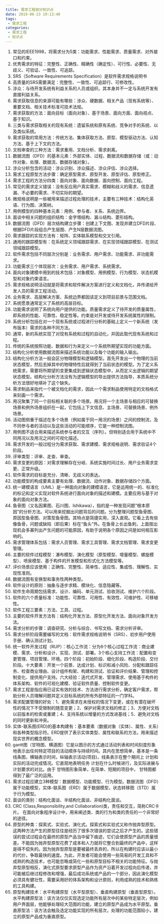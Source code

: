 ```yaml
---
title: 需求工程部分知识点
date: 2019-06-23 19:13:40
tags:
 - 需求工程
categories:
 - 需求工程
 - 知识点
---
```

 1. 常见的IEEE1998，将需求分为5类：功能需求、性能需求、质量需求、对外接口和约束。
 2. 优秀需求的特征：完整性、正确性、精确性（确定性）、可行性、必要性、无歧义、可验证、一致性、可追踪。
 3. SRS（Software Requirements Specification）是软件需求规格说明书
 4. 高质量的SRS需要满足：完整性、一致性、可追踪行、可修改性。
 5. 涉众：与待开发系统有利益关系的人员或组织。其本身并不一定与系统开发有直接利益关系。
 6. 需求获取信息的来源可能有哪些：涉众、硬数据、相关产品（现有系统等）、重要文档、相关技术标准可技术法规。
 7. 需求获取的方法：面向目标（面向对象）、基于场景、面向方面、面向视点、基于知识。
 8. 三类与需求获取相关的现有系统：遗留系统和原有系统、竞争对手的系统、以及类似系统。
 9. 需求获取的常用方法：传统方法、集体获取方法、原型、模型驱动方法、认知方法、基于上下文的方法。
 10. 文档审查的三种方法：需求重用、文档分析、需求剥离。
 11. 数据流图（DFD）的基本元素：外部实体、过程、数据流和数据存储（或：动作对象、处理、数据流、数据存储对象）。
 12. 涉众分析包含的活动：涉众识别、涉众描述、涉众评估、涉众选择。
 13. 需求工程原型方法步骤：确定原型需求、原型开发、原型评估、原型修正。
 14. 需求工程的方法分四类：面向对象、面向数据、面向控制、面向工程。
 15. 常见的需求定义错误：没有反应用户真实需求、模糊和歧义的需求、信息遗漏、不必要的需求、不切实际的期望。
 16. 微规格说明是一些被用来描述过程处理的技术，主要有三种技术：结构化英语、行为图、决策树。 
 17. 用例模型的四种基本元素：用例、参与者、关系、系统边界。
 18.  面谈中相关问题的组织结构：金字塔结构、漏斗结构、菱形结构。
 19. 数据流图（DFD）层次结构建立步骤：创建上下文图、发现并建立DFD片段、根据DFD片段组合产生层图、产生N层数据流图。
 20. 需求跟踪的实现方法有：矩阵、实体联系模型和交叉引用。
 21. 通用的跟踪模型有：在系统定义领域跟踪需求、在实现领域跟踪模型、在测试领域跟踪模型。
 22. 软件需求包括不同层次分别是：业务需求、用户需求、功能需求、非功能需求。
 23. 功能需求三个体现层次：业务需求、用户需求、系统需求。
 24. 面向对象建模中用到的技术包括：对象模型、用例模型、行为模型、状态机模型和对象约束语言。
 25. 需求规格说明活动就是将需求和软件解决方案进行定义和文档化，并传递给开发人员的需求工程活动。
 26. 业务需求、高层解决方案、系统边界都因该定义到项目前景与范围文档。
 27. 系统愿景通常定义了系统的高层目标。
 28. 功能需求说明了系统向用户提供的功能。质量需求定义了待开发的质量属性，即系统的性能、可靠性、稳定性等。约束是对开发或待开发系统属性的限制。
 29. 系统分析包括在对一个现有系统或过程进行分析的基础上定义一个新系统（发布版本）需求的各种不同方法。
 30. 通常，新的系统实现了对现有系统和过程的自动化，并因此取代现有系统和过程。
 31. 传统的系统按照功能、数据和行为来定义一个系统所期望实现的功能方面。
 32. 结构化分析使用数据流图来描述系统功能以及每个功能的输入输出。
 33. 结构化分析方法一般会区分物理模型和逻辑模型。首先开发出一个物理的当前状态模型，然后去掉其中的物理特性后就得到了当前状态的模型。为了定义系统需求，需要将所期望的变更集成到逻辑状态模型中，从而定义出逻辑的期望状态模型。结构化分析方法没有为逻辑模型的导出提供方法指导，本质系统分析方法很好地填补了这个缺失。
 34. 需求制品来指代一个被文档化的需求，因此一个需求制品使用特定的文档格式来刻画一个需求。
 35. 用况聚集了同一个目标相关联的多个场景。用况将一个主场景与相应的可替换场景和例外场景组织在一起，它包括上下文信息、主场景、可替换场景、例外场景。
 36. 活动图侧重于描述在多个场景（例如属于同一用况的场景）之间的控制流，及不同参与者的活动以及这些活动的可能顺序，它是一种控制流图。
 37. 用例图不适合用来描述系统参与者的交互（序列）。但特别适合用于系统中不同用况以及用况之间的可视化描述。
 38. 需求开发的一般过程分为需求获取、需求建模、需求规格说明、需求验证4个阶段。
 39. 评审类型：评审、走查、审查。
 40. 需求变更的原因：对需求理解存在分岐、系统实施时间过长、用户业务需求变更、正常升级。
 41. 软件需求的目标是充分、清晰、无歧义的表达。
 42. 功能模型的构成要素主要有处理、数据流、动作对象、数据存储四个方面。
 43. 统一建模语言（UML）是一种面向对象的建模语言，它是运用统一的、标准化的标记和定义实现对软件系统进行面向对象的描述和建模。主要应用与基于对象的面向对象方法。
 44. 鱼骨图（又名因果图、石川图、Ishikawa），指的是一种发现问题“根本原因”的分析方法。可以用来挖掘出问题背后的问题。分为整理问题型鱼骨图、原因型鱼骨图、对策型鱼骨图。其特点是简捷实用，深入直观。它看上去有些像鱼骨，问题或缺陷（即后果）标在“鱼头”外。在鱼骨上长出鱼刺，上面按出现机会多寡列出产生问题的可能原因，有助于说明各个原因之间是如何相互影响的。
 45. 需求管理体系包括：需求人员管理、需求工具管理、需求文档管理、需求变更管理。
 46. 主要的软件过程模型：瀑布模型、演化模型（原型模型、增量模型、螺旋模型）、喷泉模型、基于构件的开发模型和形式化方法模型等。
 47. 评价场景应该使用：正确性、完整性、简单性、适应性、集成性、理解性、实现性准则。
 48. 数据流图有变换型和事务性两种类型。
 49. 软件设计的原则：抽象与逐步求精、模块化、信息隐藏等。
 50. 软件生命周期包括需求、设计、编码、单元测试、验收测试、维护六个阶段。
 51. 软件的六个质量标准：功能性、可靠性、可用性、有效性、可维护性、可移植性。
 52. 软件工程三要素：方法、工具、过程。
 53. 主要的软件开发方法有：结构化开发方法、原型化开发方法、面向对象开发方法。
 54. 需求分析的步骤：调查研究、分析与综合、书写文档、需求分析评审。
 55. 需求分析阶段需要编写的文档：软件需求规格说明书（SRS）、初步用户使用手册、确认测试计划。
 56. 统一软件开发过程（RUP）：核心工作流：分为6个核心过程工作流：商业建模、需求、分析和设计、实现、测试、部署。3个核心支持工作流：配置和变更管理、项目管理、环境。四个阶段：初始阶段、细化阶段、构造阶段、交付阶段。十大要素：开发一个前景、达成计划、标识和减小风险、分配和跟踪任务、检查商业理由、设计组件构架、构建和测试、验证和评价结果、管理和控制变化、提供用户支持。六大经验：迭代式开发、管理需求、使用基于构件的体系架构、软件的可视化建模、验证软件质量、控制软件变更。
 57. 需求工程是指应用已证实有效的技术、方法进行需求分析，确定客户需求，帮助分析人员理解问题并定义目标系统的所有外部特征的一门学科。
 58. 需求配置管理的好处：1、避免需求在未授权的情况下变更，或在有潜在破坏性的情况下不受限制的随意变更；2、保护对需求文档的修正；3、方便对文档以前版本的检索或重建；4、支持系统以增量的方式改进基线；5、避免对文档的同时更新和冲突。
 59. 实体-联系图(ERD)的基本构建有：基本要素（数据对象（实体）、属性、关系）和各种类型指示符。ERD提供了表示实体类型、属性和联系的方法，用来描述现实世界的概念模型。
 60. gantt图（甘特图、横道图）它是以图示的方式通过活动列表和时间刻度形象地表示出任何特定项目的活动顺序与持续时间。其内在思想简单，基本是一条线条图，横轴表示时间，纵轴表示活动(项目)，线条表示在整个期间上 计划和实际的活动完成情况。它直观地表明任务 计划在什么时候进行，及实际进展与计划要求的对比。由于 甘特图形象简单，在简单、短期的项目中， 甘特图都得到了最广泛的运用。
 61. 需求过程应建立3种模型：数据模型、功能模型、行为模型。数据流图（DFD）属于功能模型，实体-联系图（ERD）属于数据模型，状态转移图（STD）属于行为模型。
 62. 面谈的类别：结构化面谈、半结构化面谈、非结构化面谈。
 63. CRC (Class,Responsibility,and Collaboration)类，责任和交互，简称CRC卡片。 在面向对象程序设计中，用来阐述类、类的行为和类的责任的一个非常好的途径。
 64. 原型的种类：探索式、实验式、演化式。探索式和实验式又称作抛弃型原型。这两种方法产生的原型往往是经历了很多次错误的尝试之后才产生的。这些错误的尝试过程会在最终的原型产品当中留下痕迹，它们会使原型产品的质量很差。不能因为抛弃型原型花费了成本和人力就将它整合到最终的产品中，这样是得不偿失的。因为抛弃型原型是要被最终丢弃的，所以在构建时应该以最小的代价，争取最快的速度。为此，开发者可能会使用一些简易的开发工具和不成熟的构造技术，也可能忽略或简化一些和原型目标不相关的功能特征。与抛弃型原型相反，演化式原型要求原型产品作为资产沿着开发过程向后传递，并可能被后继过程修改和增强，最后成功系统或产品的一个部分，因此演化模型必须具有健壮性，需要采用好的体系架构和设计原则，利用成熟的技术和熟练的工具构建。
 65. 原型构建技术：水平构建原型（水平型原型）、垂直构建原型（垂直型原型）。 水平构建原型法：该方法仅仅实现选定功能所有层次中的某些特定层次，例如用户界面层，他能够处理较大范围的功能，建立的原型产品成为水平原型。垂直原型法：该方法会触及选定功能实现的所有层次，处理的功能范围较小，建立的原型产品成为垂直原型。